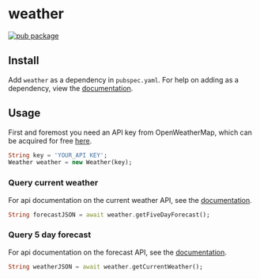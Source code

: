 # weather

[![pub package](https://img.shields.io/pub/v/weather.svg)](https://pub.dartlang.org/packages/weather)

## Install
Add ```weather``` as a dependency in  `pubspec.yaml`.
For help on adding as a dependency, view the [documentation](https://flutter.io/using-packages/).

## Usage
First and foremost you need an API key from OpenWeatherMap, which can be acquired for free [here](https://openweathermap.org/price).

```dart
String key = 'YOUR_API KEY';
Weather weather = new Weather(key);
```
### Query current weather
For api documentation on the current weather API, see the [documentation](https://openweathermap.org/current).

```dart
String forecastJSON = await weather.getFiveDayForecast();
```

### Query 5 day forecast
For api documentation on the forecast API, see the [documentation](https://openweathermap.org/forecast5).

```dart
String weatherJSON = await weather.getCurrentWeather();
```